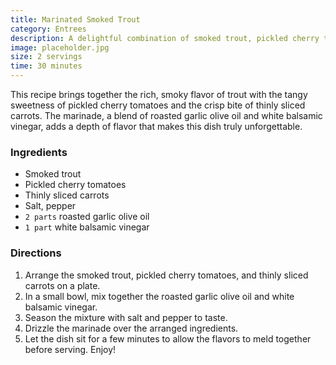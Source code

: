 ```yaml
---
title: Marinated Smoked Trout
category: Entrees
description: A delightful combination of smoked trout, pickled cherry tomatoes, and thinly sliced carrots, all brought together with a tangy mix of roasted garlic olive oil and white balsamic vinegar.
image: placeholder.jpg
size: 2 servings
time: 30 minutes
---
```


This recipe brings together the rich, smoky flavor of trout with the tangy sweetness of pickled cherry tomatoes and the crisp bite of thinly sliced carrots. The marinade, a blend of roasted garlic olive oil and white balsamic vinegar, adds a depth of flavor that makes this dish truly unforgettable.

### Ingredients

* Smoked trout
* Pickled cherry tomatoes
* Thinly sliced carrots
* Salt, pepper
* `2 parts` roasted garlic olive oil
* `1 part` white balsamic vinegar

### Directions

1. Arrange the smoked trout, pickled cherry tomatoes, and thinly sliced carrots on a plate.
2. In a small bowl, mix together the roasted garlic olive oil and white balsamic vinegar.
3. Season the mixture with salt and pepper to taste.
4. Drizzle the marinade over the arranged ingredients.
5. Let the dish sit for a few minutes to allow the flavors to meld together before serving. Enjoy!